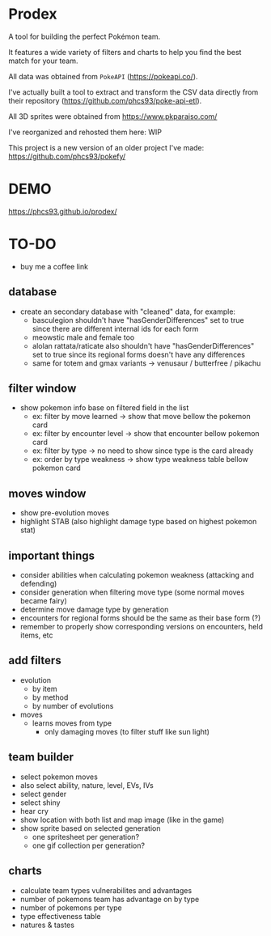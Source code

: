 # Prodex

A tool for building the perfect Pokémon team.

It features a wide variety of filters and charts to help you find the best match for your team.

All data was obtained from `PokeAPI` (https://pokeapi.co/).

I've actually built a tool to extract and transform the CSV data directly from their repository (https://github.com/phcs93/poke-api-etl).

All 3D sprites were obtained from https://www.pkparaiso.com/

I've reorganized and rehosted them here: WIP

This project is a new version of an older project I've made: https://github.com/phcs93/pokefy/

# DEMO

https://phcs93.github.io/prodex/

# TO-DO

  - buy me a coffee link

## database

  - create an secondary database with "cleaned" data, for example:
    - basculegion shouldn't have "hasGenderDifferences" set to true since there are different internal ids for each form
    - meowstic male and female too
    - alolan rattata/raticate also shouldn't have "hasGenderDifferences" set to true since its regional forms doesn't have any differences
    - same for totem and gmax variants -> venusaur / butterfree / pikachu

## filter window

  - show pokemon info base on filtered field in the list
    - ex: filter by move learned -> show that move bellow the pokemon card
    - ex: filter by encounter level -> show that encounter bellow pokemon card
    - ex: filter by type -> no need to show since type is the card already
    - ex: order by type weakness -> show type weakness table bellow pokemon card

## moves window

  - show pre-evolution moves
  - highlight STAB (also highlight damage type based on highest pokemon stat)

## important things

  - consider abilities when calculating pokemon weakness (attacking and defending)
  - consider generation when filtering move type (some normal moves became fairy)
  - determine move damage type by generation
  - encounters for regional forms should be the same as their base form (?)
  - remember to properly show corresponding versions on encounters, held items, etc

## add filters

  - evolution
    - by item
    - by method
    - by number of evolutions
  - moves
    - learns moves from type
      - only damaging moves (to filter stuff like sun light)

## team builder 

  - select pokemon moves
  - also select ability, nature, level, EVs, IVs
  - select gender
  - select shiny
  - hear cry
  - show location with both list and map image (like in the game)
  - show sprite based on selected generation
    - one spritesheet per generation?
    - one gif collection per generation?

## charts

  - calculate team types vulnerabilites and advantages
  - number of pokemons team has advantage on by type
  - number of pokemons per type
  - type effectiveness table
  - natures & tastes
